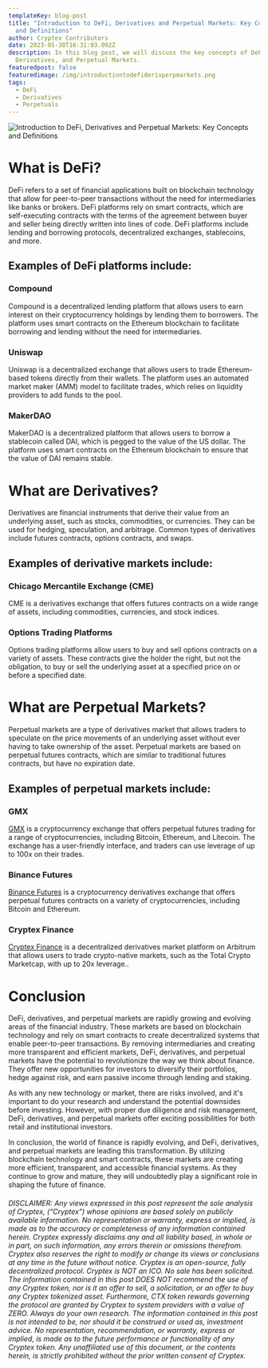 ```yaml
---
templateKey: blog-post
title: "Introduction to DeFi, Derivatives and Perpetual Markets: Key Concepts
  and Definitions"
author: Cryptex Contributors
date: 2023-05-30T16:31:03.092Z
description: In this blog post, we will discuss the key concepts of DeFi,
  Derivatives, and Perpetual Markets.
featuredpost: false
featuredimage: /img/introductiontodefiderivperpmarkets.png
tags:
  - DeFi
  - Derivatives
  - Perpetuals
---
```



![Introduction to DeFi, Derivatives and Perpetual Markets: Key Concepts and Definitions](/img/introductiontodefiderivperpmarkets.png)

# What is DeFi?

DeFi refers to a set of financial applications built on blockchain technology that allow for peer-to-peer transactions without the need for intermediaries like banks or brokers. DeFi platforms rely on smart contracts, which are self-executing contracts with the terms of the agreement between buyer and seller being directly written into lines of code. DeFi platforms include lending and borrowing protocols, decentralized exchanges, stablecoins, and more.

## Examples of DeFi platforms include:

### Compound

Compound is a decentralized lending platform that allows users to earn interest on their cryptocurrency holdings by lending them to borrowers. The platform uses smart contracts on the Ethereum blockchain to facilitate borrowing and lending without the need for intermediaries.

### Uniswap

Uniswap is a decentralized exchange that allows users to trade Ethereum-based tokens directly from their wallets. The platform uses an automated market maker (AMM) model to facilitate trades, which relies on liquidity providers to add funds to the pool.

### MakerDAO

MakerDAO is a decentralized platform that allows users to borrow a stablecoin called DAI, which is pegged to the value of the US dollar. The platform uses smart contracts on the Ethereum blockchain to ensure that the value of DAI remains stable.



# What are Derivatives?

Derivatives are financial instruments that derive their value from an underlying asset, such as stocks, commodities, or currencies. They can be used for hedging, speculation, and arbitrage. Common types of derivatives include futures contracts, options contracts, and swaps.

## Examples of derivative markets include:

### Chicago Mercantile Exchange (CME)

CME is a derivatives exchange that offers futures contracts on a wide range of assets, including commodities, currencies, and stock indices.

### Options Trading Platforms

Options trading platforms allow users to buy and sell options contracts on a variety of assets. These contracts give the holder the right, but not the obligation, to buy or sell the underlying asset at a specified price on or before a specified date.

# What are Perpetual Markets?

Perpetual markets are a type of derivatives market that allows traders to speculate on the price movements of an underlying asset without ever having to take ownership of the asset. Perpetual markets are based on perpetual futures contracts, which are similar to traditional futures contracts, but have no expiration date.

## Examples of perpetual markets include:

### GMX

[GMX](https://gmx.io/#/) is a cryptocurrency exchange that offers perpetual futures trading for a range of cryptocurrencies, including Bitcoin, Ethereum, and Litecoin. The exchange has a user-friendly interface, and traders can use leverage of up to 100x on their trades. 



### Binance Futures

[Binance Futures](https://www.binance.com/en/futures) is a cryptocurrency derivatives exchange that offers perpetual futures contracts on a variety of cryptocurrencies, including Bitcoin and Ethereum.

### Cryptex Finance

[Cryptex Finance](https://cryptex.finance/) is a decentralized derivatives market platform on Arbitrum that allows users to trade crypto-native markets, such as the Total Crypto Marketcap, with up to 20x leverage..

# Conclusion

DeFi, derivatives, and perpetual markets are rapidly growing and evolving areas of the financial industry. These markets are based on blockchain technology and rely on smart contracts to create decentralized systems that enable peer-to-peer transactions. By removing intermediaries and creating more transparent and efficient markets, DeFi, derivatives, and perpetual markets have the potential to revolutionize the way we think about finance. They offer new opportunities for investors to diversify their portfolios, hedge against risk, and earn passive income through lending and staking.

As with any new technology or market, there are risks involved, and it's important to do your research and understand the potential downsides before investing. However, with proper due diligence and risk management, DeFi, derivatives, and perpetual markets offer exciting possibilities for both retail and institutional investors.

In conclusion, the world of finance is rapidly evolving, and DeFi, derivatives, and perpetual markets are leading this transformation. By utilizing blockchain technology and smart contracts, these markets are creating more efficient, transparent, and accessible financial systems. As they continue to grow and mature, they will undoubtedly play a significant role in shaping the future of finance. 

###### DISCLAIMER: Any views expressed in this post represent the sole analysis of Cryptex, (“Cryptex”) whose opinions are based solely on publicly available information. No representation or warranty, express or implied, is made as to the accuracy or completeness of any information contained herein. Cryptex expressly disclaims any and all liability based, in whole or in part, on such information, any errors therein or omissions therefrom. Cryptex also reserves the right to modify or change its views or conclusions at any time in the future without notice. Cryptex is an open-source, fully decentralized protocol. Cryptex is NOT an ICO. No sale has been solicited. The information contained in this post DOES NOT recommend the use of any Cryptex token, nor is it an offer to sell, a solicitation, or an offer to buy any Cryptex tokenized asset. Furthermore, CTX token rewards governing the protocol are granted by Cryptex to system providers with a value of ZERO. Always do your own research. The information contained in this post is not intended to be, nor should it be construed or used as, investment advice. No representation, recommendation, or warranty, express or implied, is made as to the future performance or functionality of any Cryptex token. Any unaffiliated use of this document, or the contents herein, is strictly prohibited without the prior written consent of Cryptex.